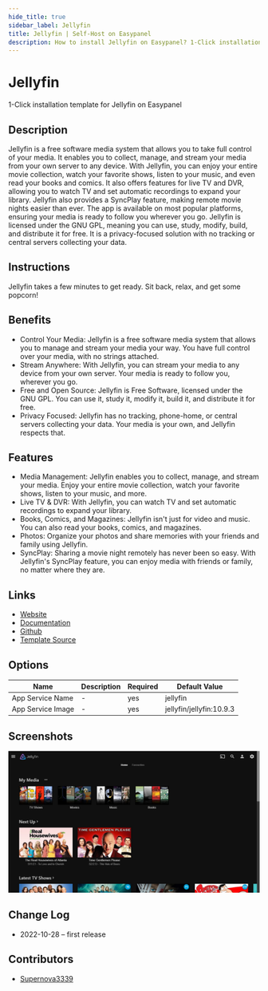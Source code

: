 ```yaml
---
hide_title: true
sidebar_label: Jellyfin
title: Jellyfin | Self-Host on Easypanel
description: How to install Jellyfin on Easypanel? 1-Click installation template for Jellyfin on Easypanel
---
```


<!-- generated -->

# Jellyfin

1-Click installation template for Jellyfin on Easypanel

## Description

Jellyfin is a free software media system that allows you to take full control of your media. It enables you to collect, manage, and stream your media from your own server to any device. With Jellyfin, you can enjoy your entire movie collection, watch your favorite shows, listen to your music, and even read your books and comics. It also offers features for live TV and DVR, allowing you to watch TV and set automatic recordings to expand your library. Jellyfin also provides a SyncPlay feature, making remote movie nights easier than ever. The app is available on most popular platforms, ensuring your media is ready to follow you wherever you go. Jellyfin is licensed under the GNU GPL, meaning you can use, study, modify, build, and distribute it for free. It is a privacy-focused solution with no tracking or central servers collecting your data.

## Instructions

Jellyfin takes a few minutes to get ready. Sit back, relax, and get some popcorn!

## Benefits

- Control Your Media: Jellyfin is a free software media system that allows you to manage and stream your media your way. You have full control over your media, with no strings attached.
- Stream Anywhere: With Jellyfin, you can stream your media to any device from your own server. Your media is ready to follow you, wherever you go.
- Free and Open Source: Jellyfin is Free Software, licensed under the GNU GPL. You can use it, study it, modify it, build it, and distribute it for free.
- Privacy Focused: Jellyfin has no tracking, phone-home, or central servers collecting your data. Your media is your own, and Jellyfin respects that.

## Features

- Media Management: Jellyfin enables you to collect, manage, and stream your media. Enjoy your entire movie collection, watch your favorite shows, listen to your music, and more.
- Live TV & DVR: With Jellyfin, you can watch TV and set automatic recordings to expand your library.
- Books, Comics, and Magazines: Jellyfin isn't just for video and music. You can also read your books, comics, and magazines.
- Photos: Organize your photos and share memories with your friends and family using Jellyfin.
- SyncPlay: Sharing a movie night remotely has never been so easy. With Jellyfin's SyncPlay feature, you can enjoy media with friends or family, no matter where they are.

## Links

- [Website](https://jellyfin.org/)
- [Documentation](https://jellyfin.org/docs)
- [Github](https://github.com/jellyfin/jellyfin)
- [Template Source](https://github.com/easypanel-io/templates/tree/main/templates/jellyfin)

## Options

Name | Description | Required | Default Value
-|-|-|-
App Service Name | - | yes | jellyfin
App Service Image | - | yes | jellyfin/jellyfin:10.9.3

## Screenshots

![Jellyfin Screenshot](./assets/screenshot.png)

## Change Log

- 2022-10-28 – first release

## Contributors

- [Supernova3339](https://github.com/Supernova3339)
